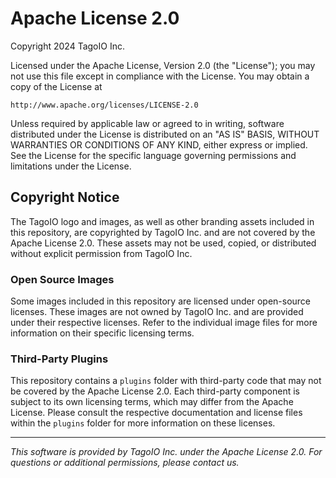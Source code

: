 # Apache License 2.0

Copyright 2024 TagoIO Inc.

Licensed under the Apache License, Version 2.0 (the "License");
you may not use this file except in compliance with the License.
You may obtain a copy of the License at

    http://www.apache.org/licenses/LICENSE-2.0

Unless required by applicable law or agreed to in writing, software
distributed under the License is distributed on an "AS IS" BASIS,
WITHOUT WARRANTIES OR CONDITIONS OF ANY KIND, either express or implied.
See the License for the specific language governing permissions and
limitations under the License.

## Copyright Notice

The TagoIO logo and images, as well as other branding assets included in this repository, are copyrighted by TagoIO Inc. and are not covered by the Apache License 2.0. These assets may not be used, copied, or distributed without explicit permission from TagoIO Inc.

### Open Source Images

Some images included in this repository are licensed under open-source licenses. These images are not owned by TagoIO Inc. and are provided under their respective licenses. Refer to the individual image files for more information on their specific licensing terms.

### Third-Party Plugins

This repository contains a `plugins` folder with third-party code that may not be covered by the Apache License 2.0. Each third-party component is subject to its own licensing terms, which may differ from the Apache License. Please consult the respective documentation and license files within the `plugins` folder for more information on these licenses.

---

*This software is provided by TagoIO Inc. under the Apache License 2.0. For questions or additional permissions, please contact us.*
